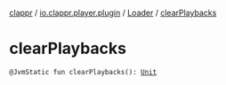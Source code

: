 [clappr](../../index.md) / [io.clappr.player.plugin](../index.md) / [Loader](index.md) / [clearPlaybacks](.)

# clearPlaybacks

`@JvmStatic fun clearPlaybacks(): `[`Unit`](https://kotlinlang.org/api/latest/jvm/stdlib/kotlin/-unit/index.html)